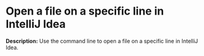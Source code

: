 # Open a file on a specific line in IntelliJ Idea

**Description:** Use the command line to open a file on a specific line in IntelliJ Idea.


